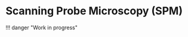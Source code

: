 # Scanning Probe Microscopy (SPM)
!!! danger "Work in progress"
<!-- Scanning Probe Microscopy (SPM) is a high resolution imaging technique used to study material surface at nano scale. The technique can take on a wide range form of experiments catagorized by operating environment (e.g., ambient, valcuum), interaction range, and actuation mode, leading STM (Scanning Tunneling Microscopy), AFM (Atomic Force Microscopy), STS (Scanning Probe Spectroscopy), SPSTM (Spin Polarised STM), MFM (Magnetic Force Microscopy). Thses complex experiments require complex setup of instruments provided by different technology company which turns out diverse data model and data format. How can we compare the diversed data model and data format? Can we interprete the data in a common data model and format accessible to all SPM community? Does the proposed data model follow FAIR data principle?

Regarding a common data models or schema, we have developed community driven standard application definition, using NeXus[link_goes_here] data format, for SPM[link_goes_here] subdomains e.g., STM[link_goes here], STS[link_goes_here], AFM[link_goes_here] and a few base classes to describe instrument components (e.g. Lock-in[link-goes-here], Cantilever[link-goes-here]). Base on our data model, we build the reader that connects the data from experiment generated raw files to the standard application definition inscribed in a HDF5 file (as we are using NeXus data format in HDF5 file, we may also call it NeXus file with '.nxs' extension).


## SPM Readers
The prime purpose of the readers is to transform data from measurement files into community-defined concepts constructed by the SPM community which allows experimentalists to store, organize, search, analyze, and share experimental data (only within the [NOMAD](https://nomad-lab.eu/nomad-lab/) research data management (RDM) platform) among the scientific communities. The SPM readers is the bundle of readers from STM, STS and AFM. The readers follow a [common structure](link_to_common_code_structure) that allows to extend existing reader and include new readers for other members (e.g. SPSTM) of SPM family.

### Acquaintance with Reader Input Files
To utilize, reuse, or extend the reader, the different reader input files must be understood. The files are using specific semantic rules so that reader can understand the files and work with their contents.
The input files are:

1. Raw File(s) containing data from experiments; `.dat`, `.sxm`, for example.
2. ELN (Electronic Lab Notebook) to collect user input data. There are two ELN types to be used in NOMAD and standalon python environmenet such as jupyter-lab, we will discuss if later.
3. Config file that connects the raw data to concepts in corresponding NeXus application definition `NXsts` or `NXspm` for STS, `NXstm` for STM and so on.

### STS reader
The reader builds on the [NXsts](link from nexus-fairmat page) or [SPM](link from nexus-fairmat page) application definition and needs an experimental file, a config file (optional, we will discuss later) and a eln (eln stands for electronic lab notebook) file to transform the experiment generated data and user provided data into the [NXsts](link from nexus-fairmat page) or [NXspm](link from nexus-fairmat page) application concepts. 

Warning: The config file is a map between the data model from raw experimental file and data model inscribed in application definition, which infer different config files for different software version of the technology company provided setup. Less likely, config file may be different for different lab setups if experimentalist a allowed to modify the default raw data model in experimental file.

#### Supproted File Formats and Versions

- Current version of SPM reader can parse STS from
    - `.dat` file format from Nanonis: 
        - Versions: Generic 5e

### STM Reader
Like STS reader, STM reader has also the same interface and input files except a different application definition NXstm. 


#### Supproted File Formats and Versions
- Current version of SPM can parse STM from
    - `.sxm` file format from Nanonis: 
        - Versions: Generic 4.5

### AFM Reader
Like STS and STM readers, AFM follows the same principles for user interface with a application definition specification of NXafm

#### Supproted File Formats and Versions
  - Current version of SPM can parse AFM from
      - `.sxm` file format from Nanonis: 
          - Versions: Generic 4




### Raw File
This type of file (such as `example.dat` for `STS` or `example.sxm` for `STM` or `AFM`) is the data file generated during the experiments. 
### ELN (Electronic Lab Notebook)
This file supports user input data that is not part of the `raw file` by default. There are two ways to define or write ELN files. The first one can be distinguished, for sake of explanation, as **command line ELN**. This should be a YAML file (with `.yaml` extension ). Such type of ELN needs to be used to run the reader from the command line. The second one can be called, for sake of explanation, **NOMAD Schema ELN**. This is also a YAML file, but with the extension `.scheme.archive.yaml`. This ELN is needed if the reader is being used from NOMAD. Note that NOMAD will parse the NOMAD Schema ELN into a YAML file of the first type.
TODO: Add functionality in reader to get the entry default plot from child NXdata.
The example given below is to explain the **command line ELN**.
TODO: Keep a copy of this command line ELN under the STM reader section 
```yaml
experiment_technique: STM
hardware:
  vendor:
    value: 'Nanonis'
  model:
    value: 'Generic 4.5'
  model/@version:
    value: 'Generic 4.5'
software:
  vendor:
    value: 'Nanonis'
  model:
    value: 'Generic 4.5'
  model/@version:
    value: 'Generic 4.5'
experiment_instrument:
  lockin_amplifier:
    modulation_frequency: null
    modulation_signal_type: null
  current_sensor:
    current_calibration:
      calibration_time:
        value: null
        unit: null
      coefficients:
        value: null
        unit: null
    current_offset:
      value: null
      unit: null
  piezo_sensor:
    piezo_configuration:
      calibration:
        calibration_name: '4K'
        calibration_date: '2019-01-01'
        calibration_type: 'Active'
  scan_environment:
    cryo_bottom_temp:
      value: null
      unit: null
    cryo_shield_temp:
      value: null
      unit: null
    tip_temp:
      value: null
      unit: null
reproducibility_indicators:
  bias_sweep: null
resolution_indicators:
  bias_sweep: null
default: backward # To visualise the plot on entry level, the nxdata group name must be immediate child of entry
definition: NXstm 
experiment_description: A new TiSe2, annealed at 300 C for 5 min, then cool down to
  RT, evaporate the Pyrene on RT, 2.2 E -7, totally 10 s.
```

The given example below is a short description of the **NOMAD schema ELN** (a complete example can be found [here](https://gitlab.mpcdf.mpg.de/nomad-lab/nomad-remote-tools-hub/-/blob/develop/docker/sts/example/sts_example/STS.scheme.archive.yaml?ref_type=heads)).
```yaml
definitions:
  name: Eln example for STS
  sections:
    stm:
      base_sections:
        - nomad.datamodel.metainfo.eln.NexusDataConverter
        - nomad.datamodel.data.EntryData
      m_annotations:
        template:
          reader: stm
          nxdl: NXstm
        eln:
          hide: []
      quantities:
        default:
          type: str
          m_annotations:
            eln:
              component: StringEditQuantity
          description: |
            The name of the default plot (e.g. li_demod_1_x, current) to be displayed on the entry of NeXus file.
        definition:
          type: 
            type_kind: Enum
            type_data:
              - NXstm
          m_annotations:
            eln:
              component: EnumEditQuantity
          description: ''
        experiment_description:
          type:
            type: str
          m_annotations:
            eln:
              component: StringEditQuantity
          description: 'The description of the experiment like comments, ontes from from the experiment.'
      sub_sections:
        hardware:
          section:
            m_annotations:
              eln:
                overview: true
            quantities:
              vendor:
                type: str
                m_annotations:
                  eln:
                    component: StringEditQuantity
                description: |
                  Company name of the manufacturer (e.g. Nanonis, Bruker).
              model:
                type:
                  type_kind: Enum
                  type_data:
                    - Generic 4.5
                m_annotations:
                  eln:
                    component: EnumEditQuantity
                description: |
                    Version or model of the hardware setup provided by the manufacturer (e.g. Nanonis, Bruker).
                # TODO add option for model
              model/@version:
                type: str
                m_annotations:
                  eln:
                    component: StringEditQuantity
                description: |
                  If model has a distinquishable version (e.g. BP5e).
        software:
          section:
            m_annotations:
              eln:
                overview: true
            quantities:
              vendor:
                type: str
                m_annotations:
                  eln:
                    component: StringEditQuantity
                description: |
                  Company name of the manufacturer (e.g. Nanonis, Bruker).
              model:
                type:
                  type_kind: Enum
                  type_data:
                    - Generic 4.5
                m_annotations:
                  eln:
                    component: EnumEditQuantity
                description: |
                    Version or model of the hardware setup provided by the manufacturer (e.g. Nanonis, Bruker).
                # TODO add option for model
              model/@version:
                type: str
                m_annotations:
                  eln:
                    component: StringEditQuantity
                description: |
                  If model has a distinquishable version (e.g. BP5e).
        experiment_instrument:
          section:
            m_annotations:
              eln:
                overview: true
            sub_sections:
              lockin_amplifier:
                section:
                  m_annotations:
                    eln:
                      overview: true
                  quantities:
                    modulation_frequency:
                      type: np.float64
                      unit: Hz
                      m_annotations:
                        eln:
                          component: NumberEditQuantity
                    modulation_signal_type:
                      type_kind: enum
                      type_data: 
                        - Voltage
                        - Current
                      m_annotations:
                        eln:
                          component: EnumEditQuantity
              piezo_sensor:
                section:
                  m_annotations:
                    eln:
                      overview: true
                  sub_sections:
                    piezo_configuration:
                      section:
                        m_annotations:
                          eln:
                            overview: true
                        sub_sections:
                          calibration:
                            sections:
                              m_annotations:
                                eln: 
                                  overview: true
                              quantities:
                                calibration_name:
                                  type: str
                                  m_annotations:
                                    eln:
                                      component: StringEditQuantity
                                calibration_date:
                                  type: str
                                  m_annotations:
                                    eln:
                                      component: DateEditQuantity
                                calibration_type:
                                  type: str
                                  m_annotations:
                                    eln:
                                      component: StringEditQuantity
                                  description: |
                                     The type of calibration, e.g., active calibration, passive calibration, 
                                     or according to the laboratory defined type.
              scan_environment:
                section:
                  m_annotations:
                    eln:
                      overview: true
                  quantities:
                    cryo_bottom_temp:
                      type: np.float64
                      unit: K
                      m_annotations:
                        eln:
                          component: NumberEditQuantity
                    cryo_shield_temp:
                      type: np.float64
                      unit: K
                      m_annotatinos:
                        eln:
                          component: NumberEditQuantity
                    tip_temp:
                      type: np.float64
                      unit: K
                      m_annotations:
                        eln:
                          component: NumberEditQuantity
        sample:
          section:
            m_annotations:
              eln:
                overview: true
            quantities:
              name:
                type: str
                m_annotations:
                  eln:
                    component: StringEditQuantity
                description: |
                  Name of the sample.
```

The `section`, `sub_sections`, and `quantities` refer to the root level entitiy (behaves like a `group`), `group`, and `field` of the NeXus definition, respectively. The given schema ELN can be read as follows, `stm` ELN has direct fields `default`, `definition` and direct groups `Instrument`, `Sample`, with each group optionally containing nested `group`s and `field`s.


This type of ELN needs to be used if the reader is run from the command line. To know which fields and groups refer to which type of data, one needs to read the NeXus definition on the [FAIRmat NeXus Proposal](https://fairmat-nfdi.github.io/nexus_definitions/classes/contributed_definitions/NXsts.html#nxsts) page or in the [GitHub repository](https://github.com/FAIRmat-NFDI/nexus_definitions/blob/fairmat/contributed_definitions/NXsts.nxdl.xml). 
### Config File
The config file is used to map the raw data coming from the STS experiment file and the user input data (from the ELN) to the concepts defined in the NeXus definitions.

```json
{
    "ENTRY[entry]": {
        "@default": {
            "raw_path": "@default:current_backward"
        },
        "identifier_collection": "",
        "definition": "",
        "end_time": "",
        "entry_identifier": "",
        "identifier_experiment": {"identifier": ""},
        "experiment_description": {"raw_path": "/COMMENT"},
        "experiment_instrument": {
            "scan_environment": {
                "tip_temp": {
                    "raw_path": "/Temperature 1/Temperature 1",
                    "@units": "@default:K"
                },
                "SCAN_CONTROL[scan_control]": {
                    "scan_name": {  
                        "raw_path": "/Scan/series name"
                    },
                    "mesh_SCAN[mesh_scan]": {
                        "backward_speed_N[backward_speed_n]": {
                            "#note": "Derived in construct_scan_pattern_grp",
                            "raw_path": "/Scan/speed backw.",
                            "@units": "/Scan/speed backw./@unit"
                        },
                        "forward_speed_N[forward_speed_n]": {
                            "#note": "Derived in construct_scan_pattern_grp",
                            "raw_path": "/Scan/speed forw.",
                            "@units": "/Scan/speed forw./@unit"
                        },
                        "scan_speed_N[scan_speed_n]": "",
                        "channel_NAME_N[scan_name_n]": "",
                        "scan_points_N[scan_points_n]": {
                            "#note": "Derived in construct_scan_pattern_grp",
                            "raw_path": "/SCAN/PIXELS",
                            "@units": ""
                        },
                        "stepping_N[stepping_n]": {
                            "raw_path": "@default:1",
                            "@units": ""
                        },
                        "step_size_N[step_size_n]": {"raw_path": "", "@units": ""},
                        "scan_time": "",
                        "SCAN_data[scan_data]": ""
                    },
                    "scan_region": {
                        "scan_angle_N[scan_angle_n]": {
                            "raw_path": "/SCAN/ANGLE",
                            "@units": "@default:deg"
                        },
                        "scan_offset_N[scan_offset_n]": {
                            "#note": "Derived in function 'construct_scan_region_grp'.",
                            "raw_path": "/SCAN/OFFSET",
                            "@units": "/Z-Controller/Z/@unit"
                        },
                        "scan_range_N[scan_range_n]": {
                            "#note": "Derived in function 'construct_scan_region_grp'.",
                            "raw_path": "/SCAN/RANGE",
                            "@units": "/Z-Controller/Z/@unit"
                        }
                    },
                    "scan_time_start": "",
                    "scan_time_end": "",
                    "independent_scan_axes": {
                        "#note": "Handled in function _construct_nxscan_controllers",
                        "raw_path": "/SCAN/DIR",
                        "@units": ""
                    },
                    "scan_resolution_N": "",
                    "accuracy_N": "",
                    "scan_type": {"raw_path": "@default:mesh", "@units": ""},
                    "scan_control_type": {
                        "raw_path": "@default:continuous",
                        "@units": ""
                    }
                },
            },
            "LOCKIN[lockin]": {
                "demodulated_signal": {
                    "raw_path": "/Lock-in/Demodulated signal",
                },
                "modulation_status": {"raw_path": "/Lock-in/Lock-in status"},
                "low_pass_N": [
                    {
                        "d1": {
                            "raw_path": "/Lock-in/LP Filter Cutoff D1",
                            "@units": "/Lock-in/LP Filter Cutoff D1/@unit"
                        }
                    },
                    {
                        "d2": {
                            "raw_path": "/Lock-in/LP Filter Cutoff D2",
                            "@units": "/Lock-in/LP Filter Cutoff D2/@unit"
                        }
                    }
                ],
            },
        },
        "DATA[data]": [
            {
                "data": {
                    "name": "z",
                    "raw_path": "/Z/forward",
                    "@units": "@default:m"
                },
  
                "@title": "Height Plot of STM Experiment (Foward Direction)",
                "grp_name": "z_forward"
            },
            {
                "data": {
                    "name": "z",
                    "raw_path": "/Z/backward",
                    "@units": "@default:m"
                },
                "@title": "Height Plot of STM Experiment (Backward Direction)",
                "grp_name": "z_backward"
            },
            {
                "data": {
                    "name": "current",
                    "raw_path": "/Current/forward",
                    "@units": "@default:A"
                },
                "@title": "Current Plot of STM Experiment (Foward Direction)",
                "grp_name": "current_forward"
            },
            {
                "data": {
                    "name": "current",
                    "raw_path": "/Current/backward",
                    "@units": "@default:A"
                },
                "@title": "Current Plot of STM Experiment (Backward Direction)",
                "grp_name": "current_backward"
            }
        ],
        "reproducibility_indicators": {
            "current": "",
        },
        "resolution_indicators": {
            "reference_frequency": ""
        }
    }
}
```
**NOTES**

- Each key is pointing to the NeXus concept (e.g. `/ENTRY[entry]/INSTRUMENT[instrument]/piezo_config/active_calib` key nevigates `ENTRY` -> `INSTRUMENT` -> `piezo_config` -> `active_calib` field in `NXsts` application definition.) in the NeXus application definition.  
- If the value is denoted by the token `@eln`, the data must come from the ELN (user provided), but this can be changed if the raw file contains that piece of data as well. 
- To update (if needed) the config file, a set of rules needs to be followed:
  - The dictionaries in the config files have the following meaning:
    ```
    "/ENTRY[entry]/INSTRUMENT[instrument]/lock_in/harmonic_order_N": {"D1": {"value": "/Lock-in/Harmonic D1/value"},
                                                                      "D2": {"value": "/Lock-in/Harmonic D2/value"}},
    ```
    Here, the part `N` in field `harmonic_order_N` can be considered as the name of dimensions and can be replaced by `D1` and `D2` to  write two fields of `harmonic_order` . This can be extended to further dimensions.
  - List for the same concept
    ```
    "/ENTRY[entry]/INSTRUMENT[instrument]/piezo_config/active_calib": ["/Piezo Configuration/Active Calib.",
                                                                       "/Piezo Calibration/Active Calib."],
    ```
    For different type of software versions the raw data path could be different for the same concept. For example, Nanonis software `generic 5e` has `/Piezo Configuration/Active Calib.` and generic 4.5 has `/Piezo Calibration/Active Calib.` for the same concept `/ENTRY[entry]/INSTRUMENT[instrument]/piezo_config/active_calib`.
  - In the config file, concepts that take data from the ELN are denoted by `@eln`. Otherwise, data will come from experimental raw files.
  - Importantly, the `NXdata` concept `/ENTRY[entry]/DATA[data]` takes a dict of lists. Each key (`0`, `1` ...) of the dict refers to an NXdata group with fields `bias` and `current` for multiple given setups, i.e, with and without `filter` check points. For another setup, one can extend the dict following the same convention used here.



## Useful Functions:
There are a few functions that you can utilize to make this reader compatible with your data:

- **get_stm_raw_file_info()**: For `STM` experiments, the function can return the slash separated dict in a text file. This dict helps to write or modify the config file according to the raw data file. 

  ```python
  from pynxtools_spm import get_stm_raw_file_info

  # for stm (.sxm) file
  get_stm_raw_file_info('STM_nanonis_generic_5e.sxm')
  ```

- **get_sts_raw_file_info**: For `STS` experiment to get the slash separated dict from the `STS` raw file one can use this function. It will write a txt file in the working directory.

  ```python
  from pynxtools_spm import get_sts_raw_file_info

  # for sts (.dat) file
  get_sts_raw_file_info('STS_nanonis_generic_5e_1.dat')
  ``` -->
